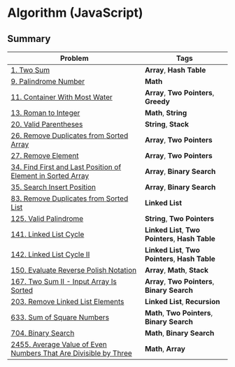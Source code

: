 # Algorithm (JavaScript)

## Summary

| Problem                                                                                                                                          | Tags                       |
|--------------------------------------------------------------------------------------------------------------------------------------------------|----------------------------|
| [1. Two Sum](./leetcode/q1_two_sum.js)                                                                                                           | **Array**, **Hash Table**  |
| [9. Palindrome Number](./leetcode/q9_palindrome_number.js)                                                                                       | **Math**                   |
| [11. Container With Most Water](./leetcode/q11_container_with_most_water.js)                                                                     | **Array**, **Two Pointers**, **Greedy** |
| [13. Roman to Integer](./leetcode/q13_roman_to_integer.js)                                                                                       | **Math**, **String**       |
| [20. Valid Parentheses](./leetcode/q20_valid_parentheses.js)                                                                                     | **String**, **Stack**      |
| [26. Remove Duplicates from Sorted Array](./leetcode/q26_remove_duplicates_from_sorted_array.js)                                                 | **Array**, **Two Pointers** |
| [27. Remove Element](./leetcode/q27_remove_element.js)                                                                                           | **Array**, **Two Pointers** |
| [34. Find First and Last Position of Element in Sorted Array](./leetcode/q34_find_first_and_last_position_of_element_in_sorted_array.js)         | **Array**, **Binary Search** |
| [35. Search Insert Position](./leetcode/q35_search_insert_position.js)                                                                           | **Array**, **Binary Search** |
| [83. Remove Duplicates from Sorted List](./leetcode/q83_remove_duplicates_from_sorted_list.js)                                                   | **Linked List**            |
| [125. Valid Palindrome](./leetcode/q125_valid_palindrome.js)                                                                                     | **String**, **Two Pointers** |
| [141. Linked List Cycle](./leetcode/q141_linked_list_cycle.js)                                                                                   | **Linked List**, **Two Pointers**, **Hash Table** |
| [142. Linked List Cycle II](./leetcode/q142_linked_list_cycle_II.js)                                                                             | **Linked List**, **Two Pointers**, **Hash Table** |
| [150. Evaluate Reverse Polish Notation](./leetcode/q150_evaluate_reverse_polish_notation.js)                                                     | **Array**, **Math**, **Stack** |
| [167. Two Sum II - Input Array Is Sorted](./leetcode/q167_two_sum-II_input_array_is_sorted.js)                                                   | **Array**, **Two Pointers**, **Binary Search** |
| [203. Remove Linked List Elements](./leetcode/q203_remove_linked_list_elements.js)                                                               | **Linked List**, **Recursion**        |
| [633. Sum of Square Numbers](./leetcode/q633_sum_of_square_numbers.js)                                                                           | **Math**, **Two Pointers**, **Binary Search** |
| [704. Binary Search](./leetcode/q704_binary_search.js)                                                                                           | **Math**, **Binary Search** |
| [2455. Average Value of Even Numbers That Are Divisible by Three](./leetcode/q2455_average_value_of_even_numbers_that_are_divisible_by_three.js) | **Math**, **Array**        |
